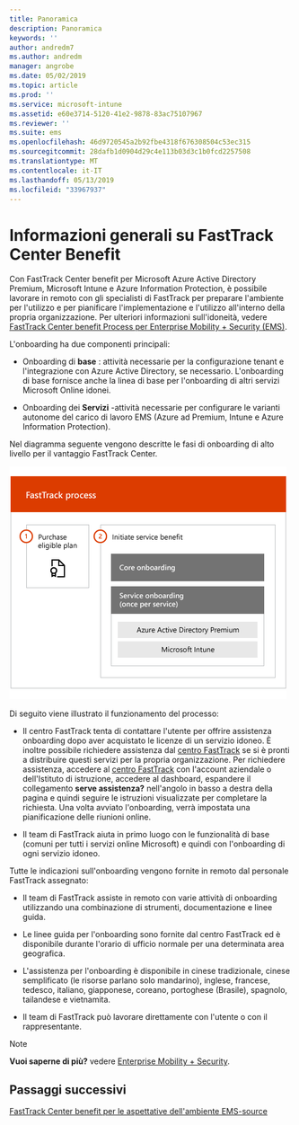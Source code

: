 ```yaml
---
title: Panoramica
description: Panoramica
keywords: ''
author: andredm7
ms.author: andredm
manager: angrobe
ms.date: 05/02/2019
ms.topic: article
ms.prod: ''
ms.service: microsoft-intune
ms.assetid: e60e3714-5120-41e2-9878-83ac75107967
ms.reviewer: ''
ms.suite: ems
ms.openlocfilehash: 46d9720545a2b92fbe4318f676308504c53ec315
ms.sourcegitcommit: 28dafb1d0904d29c4e113b03d3c1b0fcd2257508
ms.translationtype: MT
ms.contentlocale: it-IT
ms.lasthandoff: 05/13/2019
ms.locfileid: "33967937"
---
```

# <a name="fasttrack-center-benefit-overview"></a>Informazioni generali su FastTrack Center Benefit

Con FastTrack Center benefit per Microsoft Azure Active Directory Premium, Microsoft Intune e Azure Information Protection, è possibile lavorare in remoto con gli specialisti di FastTrack per preparare l'ambiente per l'utilizzo e per pianificare l'implementazione e l'utilizzo all'interno della propria organizzazione. Per ulteriori informazioni sull'idoneità, vedere [FastTrack Center benefit Process per Enterprise Mobility + Security (EMS)](EMS-fasttrack-process.md).

L'onboarding ha due componenti principali:

-   Onboarding di **base** : attività necessarie per la configurazione tenant e l'integrazione con Azure Active Directory, se necessario. L'onboarding di base fornisce anche la linea di base per l'onboarding di altri servizi Microsoft Online idonei.

-   Onboarding dei **Servizi** -attività necessarie per configurare le varianti autonome del carico di lavoro EMS (Azure ad Premium, Intune e Azure Information Protection).

Nel diagramma seguente vengono descritte le fasi di onboarding di alto livello per il vantaggio FastTrack Center.

![Le fasi di onboarding di alto livello dell'utilizzo di FastTrack Center benefit](./media/ft-onboarding-process.png)

Di seguito viene illustrato il funzionamento del processo:

- Il centro FastTrack tenta di contattare l'utente per offrire assistenza onboarding dopo aver acquistato le licenze di un servizio idoneo. È inoltre possibile richiedere assistenza dal [centro FastTrack](https://go.microsoft.com/fwlink/?linkid=780698) se si è pronti a distribuire questi servizi per la propria organizzazione. Per richiedere assistenza, accedere al [centro FastTrack](https://go.microsoft.com/fwlink/?linkid=780698) con l'account aziendale o dell'Istituto di istruzione, accedere al dashboard, espandere il collegamento **serve assistenza?** nell'angolo in basso a destra della pagina e quindi seguire le istruzioni visualizzate per completare la richiesta. Una volta avviato l'onboarding, verrà impostata una pianificazione delle riunioni online.

-   Il team di FastTrack aiuta in primo luogo con le funzionalità di base (comuni per tutti i servizi online Microsoft) e quindi con l'onboarding di ogni servizio idoneo.

Tutte le indicazioni sull'onboarding vengono fornite in remoto dal personale FastTrack assegnato:

-   Il team di FastTrack assiste in remoto con varie attività di onboarding utilizzando una combinazione di strumenti, documentazione e linee guida.

-   Le linee guida per l'onboarding sono fornite dal centro FastTrack ed è disponibile durante l'orario di ufficio normale per una determinata area geografica.

-   L'assistenza per l'onboarding è disponibile in cinese tradizionale, cinese semplificato (le risorse parlano solo mandarino), inglese, francese, tedesco, italiano, giapponese, coreano, portoghese (Brasile), spagnolo, tailandese e vietnamita.

-   Il team di FastTrack può lavorare direttamente con l'utente o con il rappresentante.

> [!NOTE]
> **Vuoi saperne di più?** vedere [Enterprise Mobility + Security](https://www.microsoft.com/cloud-platform/enterprise-mobility).

## <a name="next-steps"></a>Passaggi successivi

[FastTrack Center benefit per le aspettative dell'ambiente EMS-source](EMS-source-environment-expectations.md)
